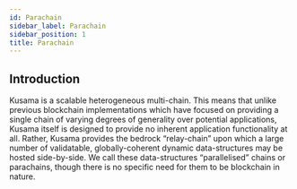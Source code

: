 ```yaml
---
id: Parachain
sidebar_label: Parachain
sidebar_position: 1
title: Parachain
---
```


## Introduction

Kusama is a scalable heterogeneous multi-chain. This means that unlike previous blockchain implementations which have focused on providing a single chain of varying degrees of generality over potential applications, Kusama itself is designed to provide no inherent application functionality at all. Rather, Kusama provides the bedrock “relay-chain” upon which a large number of validatable, globally-coherent dynamic data-structures may be hosted side-by-side. We call these data-structures “parallelised” chains or parachains, though there is no specific need for them to be blockchain in nature. 
